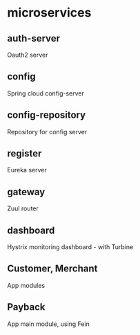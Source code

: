 # microservices

## auth-server
Oauth2 server

## config
Spring cloud config-server

## config-repository
Repository for config server

## register
Eureka server

## gateway
Zuul router

## dashboard
Hystrix monitoring dashboard - with Turbine 

## Customer, Merchant
App modules

## Payback
App main module, using Fein 


